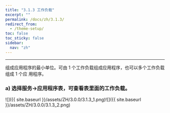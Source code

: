 ```yaml
---
title: "3.1.3 工作负载"
excerpt: ""
permalink: /docs/zh/3.1.3/
redirect_from:
  - /theme-setup/
toc: false
toc_sticky: false
sidebar:
  nav: "zh"
---
```


---
组成应用程序的最小单位。可由 1 个工作负载组成应用程序，也可以多个工作负载组成 1 个应 用程序。

### a\) 选择服务→应用程序表，可查看表里面的工作负载。
![]({{ site.baseurl }}/assets/ZH/3.0.0/3.1.3_1.png)![]({{ site.baseurl }}/assets/ZH/3.0.0/3.1.3_2.png)
